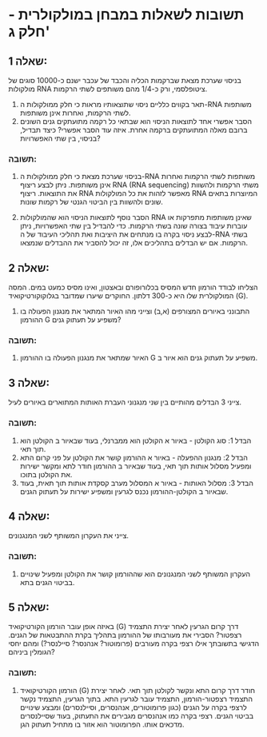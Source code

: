 # תשובות לשאלות במבחן במולקולרית - חלק ג'

## שאלה 1:

בניסוי שערכת מצאת שברקמות הכליה והכבד של עכבר ישנם כ-10000 סוגים של מולקולות RNA ציטופלסמי, ורק כ-1/4 מהם משותפים לשתי הרקמות.

1. תאר בקווים כלליים ניסוי שתוצאותיו מראות כי חלק ממולקולות ה-RNA משותפות לשתי הרקמות, ואחרות אינן משותפות.
2. הסבר אפשרי אחד לתוצאות הניסוי הוא שבתאי כל רקמה מתועתקים גנים השונים ברובם מאלה המתועתקים ברקמה אחרת. איזה עוד הסבר אפשרי? כיצד תבדיל, בניסוי, בין שתי האפשרויות?

### תשובה:

1. בניסוי שערכת מצאת כי חלק ממולקולות ה-RNA משותפות לשתי הרקמות ואחרות אינן משותפות. ניתן לבצע ריצוף RNA (RNA sequencing) משתי הרקמות ולהשוות את התוצאות. ריצוף RNA מאפשר לזהות את כל המולקולות RNA המיוצרות בתאים שונים ולהשוות בין הביטוי הגנטי של רקמות שונות.

2. הסבר נוסף לתוצאות הניסוי הוא שהמולקולות RNA שאינן משותפות מתפרקות או עוברות עיבוד בצורה שונה בשתי הרקמות. כדי להבדיל בין שתי האפשרויות, ניתן לבצע ניסוי בקרה בו מנתחים את היציבות ואת תהליכי העיבוד של ה-RNA בשתי הרקמות. אם יש הבדלים בתהליכים אלו, זה יכול להסביר את ההבדלים שנמצאו.

## שאלה 2:

הצליחו לבודד הורמון חדש המסיס בכלורופורם ובאצטון, ואינו מסיס כמעט במים. המסה המולקולרית שלו היא כ-300 דלתון. החוקרים שיערו שמדובר בגלוקוקורטיקואיד (G).

1. התבונני באיורים המצורפים (א,ב) וצייני מהו האיור המתאר את מנגנון הפעולה בו ההורמון G משפיע על תעתוק גנים?

### תשובה:

1. האיור שמתאר את מנגנון הפעולה בו ההורמון G משפיע על תעתוק גנים הוא איור ב.

## שאלה 3:

צייני 3 הבדלים מהותיים בין שני מנגנוני העברת האותות המתוארים באיורים לעיל.

### תשובה:

1. הבדל 1: סוג הקולטן - באיור א הקולטן הוא ממברנלי, בעוד שבאיור ב הקולטן הוא תוך תאי.
2. הבדל 2: מנגנון ההפעלה - באיור א ההורמון קושר את הקולטן על פני קרום התא ומפעיל מסלול אותות תוך תאי, בעוד שבאיור ב ההורמון חודר לתא ומקשר ישירות את הקולטן בתוכו.
3. הבדל 3: מסלול האותות - באיור א המסלול מערב קסקדת אותות תוך תאית, בעוד שבאיור ב הקולטן-ההורמון נכנס לגרעין ומשפיע ישירות על תעתוק הגנים.

## שאלה 4:

צייני את העקרון המשותף לשני המנגנונים.

### תשובה:

1. העקרון המשותף לשני המנגנונים הוא שההורמון קושר את הקולטן ומפעיל שינויים בביטוי הגנים בתא.

## שאלה 5:

באיזה אופן עובר הורמון הקורטיקואיד (G) דרך קרום הגרעין לאחר יצירת התצמיד רצפטור? הסבירי את מעורבותו של ההורמון בתהליך בקרת ההתבטאות של הגנים. הדגישי בתשובתך אילו רצפי בקרה מעורבים (פרומוטור? אנהנסר? סיילנסר?) ומהם יחסי הגומלין ביניהם?

### תשובה:

1. הורמון הקורטיקואיד (G) חודר דרך קרום התא ונקשר לקולטן תוך תאי. לאחר יצירת התצמיד רצפטור-הורמון, התצמיד עובר לגרעין התא. בתוך הגרעין, התצמיד נקשר לרצפי בקרה על הגנים (כגון פרומוטורים, אנהנסרים, וסיילנסרים) ומבצע שינויים בביטוי הגנים. רצפי בקרה כמו אנהנסרים מגבירים את התעתוק, בעוד שסיילנסרים מדכאים אותו. הפרומוטור הוא אזור בו מתחיל תעתוק הגן.